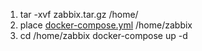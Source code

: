 1. tar -xvf zabbix.tar.gz /home/
2. place [docker-compose.yml](docker-compose.yml) /home/zabbix
3. cd /home/zabbix
   docker-compose up -d
